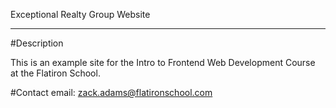 Exceptional Realty Group Website
___

#Description

This is an example site for the Intro to Frontend Web Development Course at the Flatiron School.

#Contact
email: zack.adams@flatironschool.com
